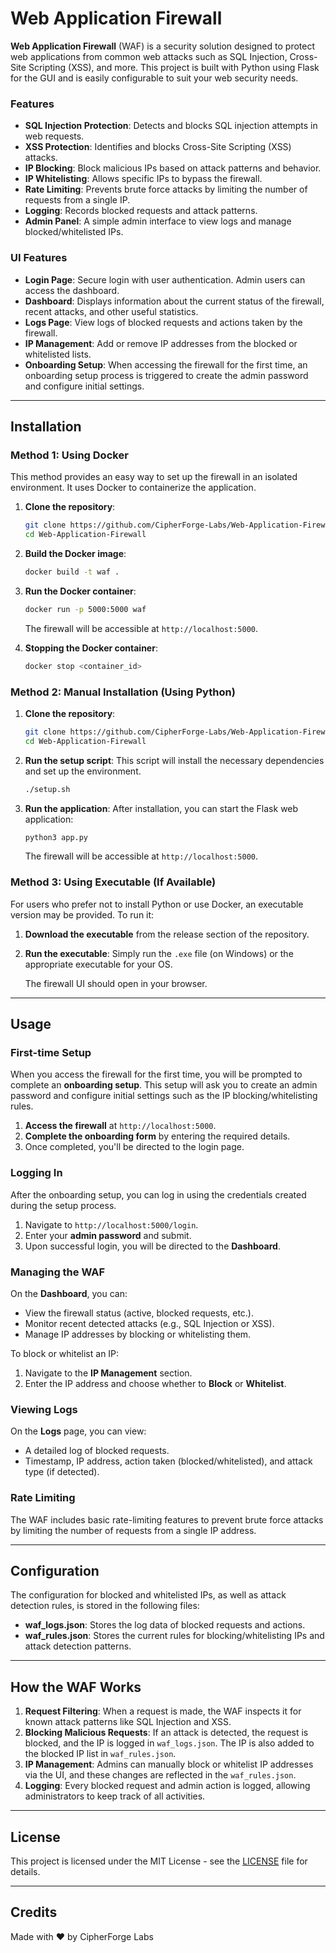 # Web Application Firewall

**Web Application Firewall** (WAF) is a security solution designed to protect web applications from common web attacks such as SQL Injection, Cross-Site Scripting (XSS), and more. This project is built with Python using Flask for the GUI and is easily configurable to suit your web security needs.

### Features
- **SQL Injection Protection**: Detects and blocks SQL injection attempts in web requests.
- **XSS Protection**: Identifies and blocks Cross-Site Scripting (XSS) attacks.
- **IP Blocking**: Block malicious IPs based on attack patterns and behavior.
- **IP Whitelisting**: Allows specific IPs to bypass the firewall.
- **Rate Limiting**: Prevents brute force attacks by limiting the number of requests from a single IP.
- **Logging**: Records blocked requests and attack patterns.
- **Admin Panel**: A simple admin interface to view logs and manage blocked/whitelisted IPs.

### UI Features
- **Login Page**: Secure login with user authentication. Admin users can access the dashboard.
- **Dashboard**: Displays information about the current status of the firewall, recent attacks, and other useful statistics.
- **Logs Page**: View logs of blocked requests and actions taken by the firewall.
- **IP Management**: Add or remove IP addresses from the blocked or whitelisted lists.
- **Onboarding Setup**: When accessing the firewall for the first time, an onboarding setup process is triggered to create the admin password and configure initial settings.

---

## Installation

### Method 1: **Using Docker**

This method provides an easy way to set up the firewall in an isolated environment. It uses Docker to containerize the application.

1. **Clone the repository**:
   ```bash
   git clone https://github.com/CipherForge-Labs/Web-Application-Firewall.git
   cd Web-Application-Firewall
   ```

2. **Build the Docker image**:
   ```bash
   docker build -t waf .
   ```

3. **Run the Docker container**:
   ```bash
   docker run -p 5000:5000 waf
   ```

   The firewall will be accessible at `http://localhost:5000`.

4. **Stopping the Docker container**:
   ```bash
   docker stop <container_id>
   ```

### Method 2: **Manual Installation (Using Python)**

1. **Clone the repository**:
   ```bash
   git clone https://github.com/CipherForge-Labs/Web-Application-Firewall.git
   cd Web-Application-Firewall
   ```

2. **Run the setup script**:
   This script will install the necessary dependencies and set up the environment.
   ```bash
   ./setup.sh
   ```

3. **Run the application**:
   After installation, you can start the Flask web application:
   ```bash
   python3 app.py
   ```

   The firewall will be accessible at `http://localhost:5000`.

### Method 3: **Using Executable (If Available)**

For users who prefer not to install Python or use Docker, an executable version may be provided. To run it:

1. **Download the executable** from the release section of the repository.
2. **Run the executable**:
   Simply run the `.exe` file (on Windows) or the appropriate executable for your OS.
   
   The firewall UI should open in your browser.

---

## Usage

### First-time Setup
When you access the firewall for the first time, you will be prompted to complete an **onboarding setup**. This setup will ask you to create an admin password and configure initial settings such as the IP blocking/whitelisting rules.

1. **Access the firewall** at `http://localhost:5000`.
2. **Complete the onboarding form** by entering the required details.
3. Once completed, you'll be directed to the login page.

### Logging In
After the onboarding setup, you can log in using the credentials created during the setup process.

1. Navigate to `http://localhost:5000/login`.
2. Enter your **admin password** and submit.
3. Upon successful login, you will be directed to the **Dashboard**.

### Managing the WAF
On the **Dashboard**, you can:
- View the firewall status (active, blocked requests, etc.).
- Monitor recent detected attacks (e.g., SQL Injection or XSS).
- Manage IP addresses by blocking or whitelisting them.

To block or whitelist an IP:
1. Navigate to the **IP Management** section.
2. Enter the IP address and choose whether to **Block** or **Whitelist**.

### Viewing Logs
On the **Logs** page, you can view:
- A detailed log of blocked requests.
- Timestamp, IP address, action taken (blocked/whitelisted), and attack type (if detected).

### Rate Limiting
The WAF includes basic rate-limiting features to prevent brute force attacks by limiting the number of requests from a single IP address.

---

## Configuration
The configuration for blocked and whitelisted IPs, as well as attack detection rules, is stored in the following files:

- **waf_logs.json**: Stores the log data of blocked requests and actions.
- **waf_rules.json**: Stores the current rules for blocking/whitelisting IPs and attack detection patterns.

---

## How the WAF Works

1. **Request Filtering**: When a request is made, the WAF inspects it for known attack patterns like SQL Injection and XSS.
2. **Blocking Malicious Requests**: If an attack is detected, the request is blocked, and the IP is logged in `waf_logs.json`. The IP is also added to the blocked IP list in `waf_rules.json`.
3. **IP Management**: Admins can manually block or whitelist IP addresses via the UI, and these changes are reflected in the `waf_rules.json`.
4. **Logging**: Every blocked request and admin action is logged, allowing administrators to keep track of all activities.

---

## License

This project is licensed under the MIT License - see the [LICENSE](LICENSE) file for details.

---

## Credits

Made with ❤️ by CipherForge Labs
